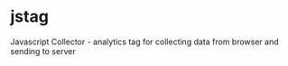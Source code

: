 jstag
=====

Javascript Collector - analytics tag for collecting data from browser and sending to server 